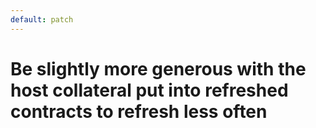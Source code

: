 ```yaml
---
default: patch
---
```


# Be slightly more generous with the host collateral put into refreshed contracts to refresh less often

